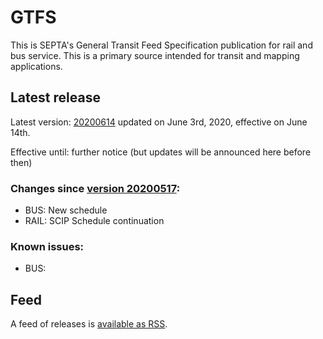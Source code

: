 # GTFS

This is SEPTA's General Transit Feed Specification publication for rail and bus service. This is a primary source intended for transit and mapping applications.

## Latest release
 
Latest version: [20200614](https://github.com/septadev/GTFS/releases/tag/v202006142) updated on June 3rd, 2020, effective on June 14th.

Effective until: further notice (but updates will be announced here before then)

### Changes since [version 20200517](https://github.com/septadev/GTFS/releases/tag/v202005173): 
 
*  BUS:  New schedule
*  RAIL: SCIP Schedule continuation

### Known issues:

* BUS: 

## Feed

A feed of releases is [available as RSS](https://github.com/septadev/GTFS/releases.atom).

